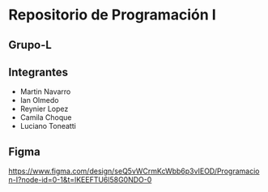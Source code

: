 # Repositorio de Programación I
## Grupo-L
## Integrantes
- Martin Navarro
- Ian Olmedo
- Reynier Lopez
- Camila Choque
- Luciano Toneatti 

## Figma
https://www.figma.com/design/seQ5vWCrmKcWbb6p3vIEOD/Programacion-I?node-id=0-1&t=lKEEFTU6l58G0NDO-0
